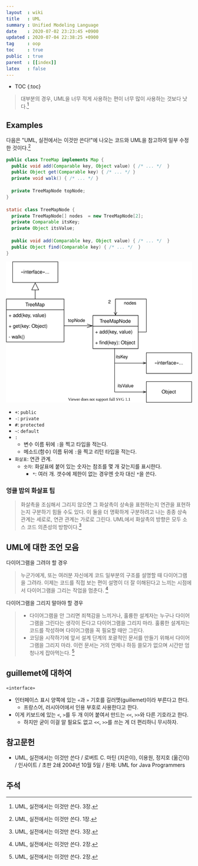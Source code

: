 ```yaml
---
layout  : wiki
title   : UML
summary : Unified Modeling Language
date    : 2020-07-02 23:23:45 +0900
updated : 2020-07-04 22:38:25 +0900
tag     : oop
toc     : true
public  : true
parent  : [[index]]
latex   : false
---
```

* TOC
{:toc}

> 대부분의 경우, UML을 너무 적게 사용하는 편이 너무 많이 사용하는 것보다 낫다.[^bob-c3]

## Examples

다음은 "UML, 실전에서는 이것만 쓴다!"에 나오는 코드와 UML을 참고하여 일부 수정한 것이다.[^bob-c1]

```java
public class TreeMap implements Map {
  public void add(Comparable key, Object value) { /* ... */  }
  public Object get(Comparable key) { /* ... */ }
  private void walk() { /* ... */ }

  private TreeMapNode topNode;
}

static class TreeMapNode {
  private TreeMapNode[] nodes  = new TreeMapNode[2];
  private Comparable itsKey;
  private Object itsValue;

  public void add(Comparable key, Object value) { /* ... */  }
  public Object find(Comparable key) { /* ... */  }
}
```

![]( /resource/wiki/uml/uml-01.svg )

- `+`: `public`
- `-`: `private`
- `#`: `protected`
- `~`: `default`
- `:`
    - 변수 이름 뒤에 `:`을 찍고 타입을 적는다.
    - 메소드(함수) 이름 뒤에 `:`을 찍고 리턴 타입을 적는다.
- `화살표`: 연관 관계.
    - `숫자`: 화살표에 붙어 있는 숫자는 참조를 몇 개 갖는지를 표시한다.
        - `*`: 여러 개. 갯수에 제한이 없는 경우엔 숫자 대신 `*`을 쓴다.

### 엉클 밥의 화살표 팁

> 화살촉을 조심해서 그리지 않으면 그 화살촉이 상속을 표현하는지 연관을 표현하는지 구분하기 힘들 수도 있다.
이 둘을 더 명확하게 구분하려고 나는 종종 상속 관계는 세로로, 연관 관계는 가로로 그린다.
UML에서 화살촉의 방향은 모두 소스 코드 의존성의 방향이다.[^bob-c3]

## UML에 대한 조언 모음

다이어그램을 그려야 할 경우

> 누군가에게, 또는 여러분 자신에게 코드 일부분의 구조를 설명할 때 다이어그램을 그려라. 이제는 코드를 직접 보는 편이 설명이 더 잘 이해된다고 느끼는 시점에서 다이어그램을 그리는 작업을 멈춘다.
[^bob-c2]

다이어그램을 그리지 말아야 할 경우

> - 다이어그램을 안 그리면 죄책감을 느끼거나, 훌륭한 설계자는 누구나 다이어그램을 그린다는 생각이 든다고 다이어그램을 그리지 마라.
훌륭한 설계자는 코드를 작성하며 다이어그램을 꼭 필요할 때만 그린다.
> - 코딩을 시작하기에 앞서 설계 단계의 포괄적인 문서를 만들기 위해서 다이어그램을 그리지 마라. 이런 문서는 거의 언제나 하등 쓸모가 없으며 시간만 엄청나게 잡아먹는다.
[^bob-c2]

## guillemet에 대하여

```
«interface»
```

- 인터페이스 표시 양쪽에 있는 `«`과 `»` 기호를 길러멧(guillemet)이라 부른다고 한다.
    - 프랑스어, 러시아어에서 인용 부호로 사용한다고 한다.
- 이게 키보드에 있는 `<`, `>`를 두 개 이어 붙여서 만드는 `<<`, `>>`와 다른 기호라고 한다.
    - 하지만 굳이 이걸 알 필요도 없고 `<<`, `>>`를 쓰는 게 더 편리하니 무시하자.


## 참고문헌

-  UML, 실전에서는 이것만 쓴다 / 로버트 C. 마틴 (지은이), 이용원, 정지호 (옮긴이) / 인사이트 / 초판 2쇄 2004년 10월 5일 / 원제: UML for Java Programmers

## 주석

[^bob-c1]: UML, 실전에서는 이것만 쓴다. 1장.
[^bob-c2]: UML, 실전에서는 이것만 쓴다. 2장.
[^bob-c3]: UML, 실전에서는 이것만 쓴다. 3장.


